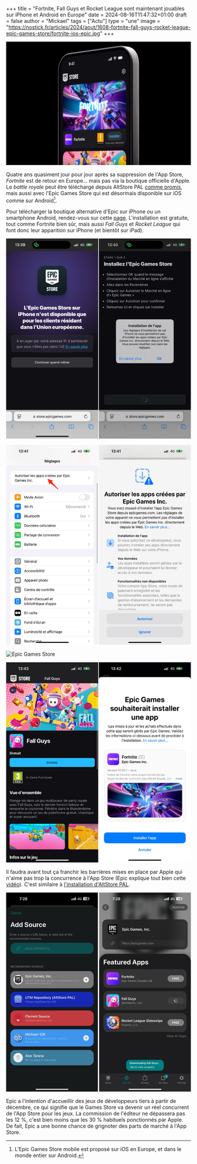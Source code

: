 +++
title = "Fortnite, Fall Guys et Rocket League sont maintenant jouables sur iPhone et Android en Europe"
date = 2024-08-16T11:47:32+01:00
draft = false
author = "Mickael"
tags = ["Actu"]
type = "une"
image = "https://nostick.fr/articles/2024/aout/1608-fortnite-fall-guys-rocket-league-epic-games-store/fortnite-ios-epic.jpg"
+++

![Epic Games Store](fortnite-ios-epic.jpg "")

Quatre ans quasiment jour pour jour après sa suppression de l'App Store, *Fortnite* est de retour en Europe… mais pas via la boutique officielle d'Apple. Le *battle royale* peut être téléchargé depuis AltStore PAL [comme promis](https://nostick.fr/articles/2024/juillet/2507-fortnite-altstore-pal/), mais aussi avec l'Epic Games Store qui est désormais disponible sur iOS comme sur Android[^1].

Pour télécharger la boutique alternative d'Epic sur iPhone ou un smartphone Android, rendez-vous sur cette [page](https://store.epicgames.com/fr/mobile). L'installation est gratuite, tout comme Fortnite bien sûr, mais aussi *Fall Guys* et *Rocket League* qui font donc leur apparition sur iPhone (et bientôt sur iPad).

![Epic Games Store](epic-games-store-iphone.jpg "Rendez-vous à l'adresse store.epicgames.com avec Safari.")

![Epic Games Store](epic-games-store-iphone-2.jpg "Dans les réglages iOS, une nouvelle option apparait pour autoriser l'installation de l'app.")

![Epic Games Store](epic-games-store-iphone-3.jpg "")

![Epic Games Store](epic-games-store-iphone-4.jpg "")

Il faudra avant tout ça franchir les barrières mises en place par Apple qui n'aime pas trop la concurrence à l'App Store (Epic explique tout bien cette [vidéo](https://store.epicgames.com/fr/mobile/ios)). C'est similaire à [l'installation d'AltStore PAL](https://nostick.fr/articles/2024/avril/1904-comment-installer-et-utiliser-delta/).

![AltStore Fortnite](altstore-epic-fortnite.jpg "Dans AltStore PAL, pensez bien à ajouter la source Epic avant de pouvoir récupérer les jeux.")

Epic a l'intention d'accueillir des jeux de développeurs tiers à partir de décembre, ce qui signifie que le Games Store va devenir un réel concurrent de l'App Store pour les jeux. La commission de l'éditeur ne dépassera pas les 12 %, c'est bien moins que les 30 % habituels ponctionnés par Apple. De fait, Epic a une bonne chance de grignoter des parts de marché à l'App Store.

[^1]: L'Epic Games Store mobile est proposé sur iOS en Europe, et dans le monde entier sur Android.